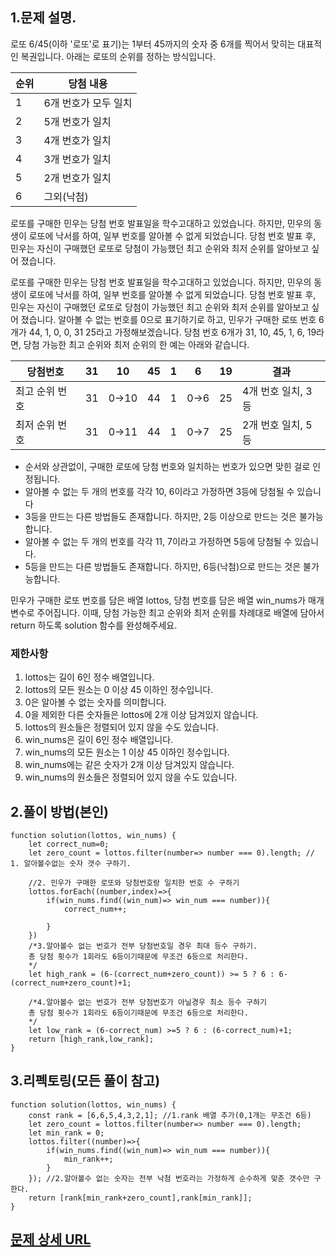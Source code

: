 ## 1.문제 설명.

로또 6/45(이하 '로또'로 표기)는 1부터 45까지의 숫자 중 6개를 찍어서 맞히는 대표적인 복권입니다. 아래는 로또의 순위를 정하는 방식입니다.

|순위|당첨 내용|
|--|--|
| 1 |6개 번호가 모두 일치|
| 2 |5개 번호가 일치|
| 3 |4개 번호가 일치|
| 4 |3개 번호가 일치|
| 5 |2개 번호가 일치|
| 6 |그외(낙첨)|

로또를 구매한 민우는 당첨 번호 발표일을 학수고대하고 있었습니다. 
하지만, 민우의 동생이 로또에 낙서를 하여, 일부 번호를 알아볼 수 없게 되었습니다. 
당첨 번호 발표 후, 민우는 자신이 구매했던 로또로 당첨이 가능했던 최고 순위와 최저 순위를 알아보고 싶어 졌습니다.


로또를 구매한 민우는 당첨 번호 발표일을 학수고대하고 있었습니다. 하지만, 민우의 동생이 로또에 낙서를 하여, 일부 번호를 알아볼 수 없게 되었습니다. 당첨 번호 발표 후, 민우는 자신이 구매했던 로또로 당첨이 가능했던 최고 순위와 최저 순위를 알아보고 싶어 졌습니다.
알아볼 수 없는 번호를 0으로 표기하기로 하고, 민우가 구매한 로또 번호 6개가 44, 1, 0, 0, 31 25라고 가정해보겠습니다. 당첨 번호 6개가 31, 10, 45, 1, 6, 19라면, 당첨 가능한 최고 순위와 최저 순위의 한 예는 아래와 같습니다.

|당첨번호|31|10|45|1|6|19|결과|
|--|--|--|--|--|--|--|--|
|최고 순위 번호|31|0→10|44|1|0→6|25|4개 번호 일치, 3등|
|최저 순위 번호|31|0→11|44|1|0→7|25|2개 번호 일치, 5등|

- 순서와 상관없이, 구매한 로또에 당첨 번호와 일치하는 번호가 있으면 맞힌 걸로 인정됩니다.
- 알아볼 수 없는 두 개의 번호를 각각 10, 6이라고 가정하면 3등에 당첨될 수 있습니다
- 3등을 만드는 다른 방법들도 존재합니다. 하지만, 2등 이상으로 만드는 것은 불가능합니다.
- 알아볼 수 없는 두 개의 번호를 각각 11, 7이라고 가정하면 5등에 당첨될 수 있습니다.
- 5등을 만드는 다른 방법들도 존재합니다. 하지만, 6등(낙첨)으로 만드는 것은 불가능합니다.
  

민우가 구매한 로또 번호를 담은 배열 lottos, 당첨 번호를 담은 배열 win_nums가 매개변수로 주어집니다. 
이때, 당첨 가능한 최고 순위와 최저 순위를 차례대로 배열에 담아서 return 하도록 solution 함수를 완성해주세요.

### 제한사항
1. lottos는 길이 6인 정수 배열입니다.
2. lottos의 모든 원소는 0 이상 45 이하인 정수입니다.
3. 0은 알아볼 수 없는 숫자를 의미합니다.
4. 0을 제외한 다른 숫자들은 lottos에 2개 이상 담겨있지 않습니다.
5. lottos의 원소들은 정렬되어 있지 않을 수도 있습니다.
6. win_nums은 길이 6인 정수 배열입니다.
7. win_nums의 모든 원소는 1 이상 45 이하인 정수입니다.
8. win_nums에는 같은 숫자가 2개 이상 담겨있지 않습니다.
9. win_nums의 원소들은 정렬되어 있지 않을 수도 있습니다.

## 2.풀이 방법(본인)
```
function solution(lottos, win_nums) {
    let correct_num=0;
    let zero_count = lottos.filter(number=> number === 0).length; // 1. 알아볼수없는 숫자 갯수 구하기.
    
    //2. 민우가 구매한 로또와 당첨번호랑 일치한 번호 수 구하기
    lottos.forEach((number,index)=>{
        if(win_nums.find((win_num)=> win_num === number)){
            correct_num++;
            
        }
    })
    /*3.알아볼수 없는 번호가 전부 당첨번호일 경우 최대 등수 구하기.
    총 당첨 횟수가 1회라도 6등이기때문에 무조건 6등으로 처리한다.
    */
    let high_rank = (6-(correct_num+zero_count)) >= 5 ? 6 : 6-(correct_num+zero_count)+1; 
    
    /*4.알아볼수 없는 번호가 전부 당첨번호가 아닐경우 최소 등수 구하기
    총 당첨 횟수가 1회라도 6등이기때문에 무조건 6등으로 처리한다.
    */
    let low_rank = (6-correct_num) >=5 ? 6 : (6-correct_num)+1; 
    return [high_rank,low_rank];
}
```

## 3.리펙토링(모든 풀이 참고)
```
function solution(lottos, win_nums) {
    const rank = [6,6,5,4,3,2,1]; //1.rank 배열 추가(0,1개는 무조건 6등)
    let zero_count = lottos.filter(number=> number === 0).length;
    let min_rank = 0;
    lottos.filter((number)=>{
        if(win_nums.find((win_num)=> win_num === number)){
            min_rank++;
        }
    }); //2.알아볼수 없는 숫자는 전부 낙첨 번호라는 가정하게 순수하게 맞춘 갯수만 구한다.
    return [rank[min_rank+zero_count],rank[min_rank]];
}
```


## [문제 상세 URL](https://programmers.co.kr/learn/courses/30/lessons/77484?language=javascript#fn1)
